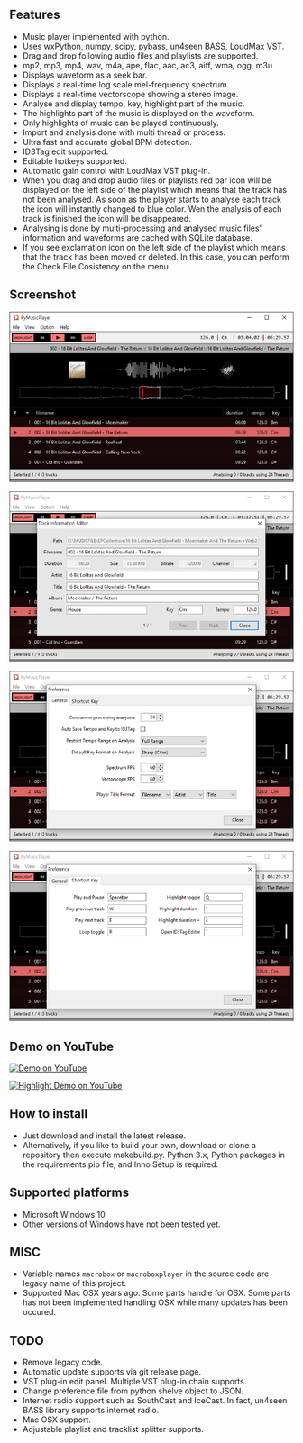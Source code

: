 
## Features

* Music player implemented with python.
* Uses wxPython, numpy, scipy, pybass, un4seen BASS, LoudMax VST.
* Drag and drop following audio files and playlists are supported.
* mp2, mp3, mp4, wav, m4a, ape, flac, aac, ac3, aiff, wma, ogg, m3u
* Displays waveform as a seek bar.
* Displays a real-time log scale mel-frequency spectrum.
* Displays a real-time vectorscope showing a stereo image.
* Analyse and display tempo, key, highlight part of the music.
* The highlights part of the music is displayed on the waveform.
* Only highlights of music can be played continuously.
* Import and analysis done with multi thread or process.
* Ultra fast and accurate global BPM detection.
* ID3Tag edit supported.
* Editable hotkeys supported.
* Automatic gain control with LoudMax VST plug-in.
* When you drag and drop audio files or playlists red bar icon will be displayed on the left side of the playlist which means that the track has not been analysed. As soon as the player starts to analyse each track the icon will instantly changed to blue color. Wen the analysis of each track is finished the icon will be disappeared.
* Analysing is done by multi-processing and analysed music files' information and waveforms are cached with SQLite database.
* If you see exclamation icon on the left side of the playlist which means that the track has been moved or deleted. In this case, you can perform the Check File Cosistency on the menu.

## Screenshot

![screenshot](/assets/images/screenshot-001.png)

![screenshot](/assets/images/screenshot-002.png)

![screenshot](/assets/images/screenshot-003.png)

![screenshot](/assets/images/screenshot-004.png)

## Demo on YouTube

[![Demo on YouTube](https://img.youtube.com/vi/GWXntjblLWw/default.jpg)](https://youtu.be/GWXntjblLWw)

[![Highlight Demo on YouTube](https://img.youtube.com/vi/v57Ro8mnaP4/default.jpg)](https://youtu.be/v57Ro8mnaP4)

## How to install

* Just download and install the latest release.
* Alternatively, if you like to build your own, download or clone a repository then execute makebuild.py. Python 3.x, Python packages in the requirements.pip file, and Inno Setup is required.

## Supported platforms

* Microsoft Windows 10
* Other versions of Windows have not been tested yet.

## MISC

* Variable names `macrobox` or `macroboxplayer` in the source code are legacy name of this project.
* Supported Mac OSX years ago. Some parts handle for OSX. Some parts has not been implemented handling OSX while many updates has been occured.

## TODO

* Remove legacy code.
* Automatic update supports via git release page.
* VST plug-in edit panel. Multiple VST plug-in chain supports.
* Change preference file from python shelve object to JSON.
* Internet radio support such as SouthCast and IceCast. In fact, un4seen BASS library supports internet radio.
* Mac OSX support.
* Adjustable playlist and tracklist splitter supports.

